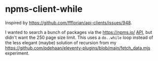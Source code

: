 # npms-client-while

Inspired by https://github.com/ffflorian/api-clients/issues/948.

I wanted to search a bunch of packages via the https://npms.io/ [API](https://api-docs.npms.io/), but didn't want the 250 page size limit. This uses a `do..while` loop instead of the less elegant (maybe) solution of recursion from my https://github.com/pdehaan/eleventy-plugins/blob/main/fetch_data.mjs experiment.
